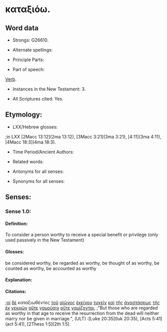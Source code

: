# καταξιόω.

<!-- Status: S2=Needs2ndReview -->
<!-- Lexica used for edits: BDAG, FFM, LN, BN, A-S -->

## Word data

* Strongs: G26610.


* Alternate spellings:

* Principle Parts: 

* Part of speech: 

[Verb](http://ugg.readthedocs.io/en/latest/verb.html).

* Instances in the New Testament: 3.

* All Scriptures cited: Yes.

## Etymology: 

* LXX/Hebrew glosses: 

;in LXX [2Macc 13:12](2ma 13:12), [3Macc 3:21](3ma 3:21), [4:11](3ma 4:11), [4Macc 18:3](4ma 18:3).

* Time Period/Ancient Authors: 

* Related words: 

* Antonyms for all senses:

* Synonyms for all senses: 

## Senses:

### Sense 1.0:

#### Definition: 

To consider a person worthy to receive a special benefit or privilege (only used passively in the New Testament)

#### Glosses:

be considered worthy, be regarded as worthy, be thought of as worthy, be counted as worthy, be accounted as worthy

#### Explanation:

#### Citations:

;[οἱ](../G35880/01.md) [δὲ](../G11610/01.md) καταξιωθέντες [τοῦ](../G35880/01.md) [αἰῶνος](../G01650/01.md) [ἐκείνου](../G15650/01.md) [τυχεῖν](../G51770/01.md) [καὶ](../G25320/01.md) [τῆς](../G35880/01.md) [ἀναστάσεως](../G03860/01.md) [τῆς](../G35880/01.md) [ἐκ](../G15370/01.md) [νεκρῶν](../G34980/01.md) [οὔτε](../G37770/01.md) [γαμοῦσιν](../G10600/01.md) [οὔτε](../G37770/01.md) [γαμίζονται](../G10610/01.md), 
;"But those who are regarded as worthy in that age to receive the resurrection from the dead will neither marry nor be given in marriage.",  (ULT)
:[Luke 20:35](luk 20:35),  [Acts 5:41](act 5:41),  [2Thess 1:5](2th 1:5).
